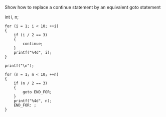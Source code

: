 Show how to replace a continue statement by an equivalent goto statement

int i, n;

    for (i = 1; i < 10; ++i)
    {
        if (i / 2 == 3)
        {
            continue;
        }
        printf("%4d", i);
    }
    
    printf("\n");

    for (n = 1; n < 10; ++n)
    {
        if (n / 2 == 3)
        {
            goto END_FOR;
        }
        printf("%4d", n);
        END_FOR: ; 
    }